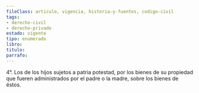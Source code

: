 ```yaml
---
fileClass: articulo, vigencia, historia-y-fuentes, codigo-civil
tags:
- derecho-civil
- derecho-privado
estado: vigente
tipo: enumerado
libro:
titulo:
parrafo:
---
```

4°. Los de los hijos sujetos a patria potestad, por los bienes de su propiedad que fueren administrados por el padre o la madre, sobre los bienes de éstos.
